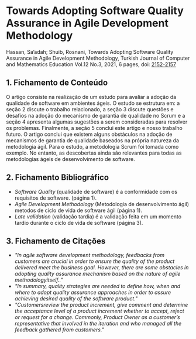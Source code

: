 
# Towards Adopting Software Quality Assurance in Agile Development Methodology

Hassan, Sa’adah; Shuib, Rosnani, Towards Adopting Software Quality Assurance in Agile Development Methodology, Turkish Journal of Computer and Mathematics Education Vol.12 No.3, 2021, 6 pages, doi: [2152-2157](https://turcomat.org/index.php/turkbilmat/article/view/1158/937)

## 1. Fichamento de Conteúdo


O artigo consiste na realização de um estudo para avaliar a adoção da qualidade de software em ambientes ágeis. O estudo se estrutura em: a seção 2 discute o trabalho relacionado, a seção 3 discute questões e desafios na adoção do mecanismo de garantia de qualidade no Scrum e a seção 4 apresenta algumas sugestões a serem consideradas para resolver os problemas. Finalmente, a seção 5 conclui este artigo e nosso trabalho futuro. O artigo conclui que existem alguns obstáculos na adoção de mecanismos de garantia de qualidade baseados na própria natureza da metodologia ágil. Para o estudo, a metodologia Scrum foi tomada como exemplo. No entanto, as descobertas ainda são relevantes para todas as metodologias ágeis de desenvolvimento de software.

## 2. Fichamento Bibliográfico 


* _Software Quality_ (qualidade de software) é a conformidade com os requisitos de software. (página 1).
* _Agile Development Methodology_ (Metodologia de desenvolvimento ágil)  metodos de ciclo de vida de software ágil (página 1).
* _Late validation_ (validação tardia) é a validação feita em um momento tardio durante o ciclo de vida de software (página 3).

## 3. Fichamento de Citações 


* _"In agile  software  development  methodology,  feedbacks  from  customers  are  crucial  in order  to  ensure  the quality of the product delivered meet the business goal.  However, there are some obstacles in adopting quality assurance  mechanism  based  on  the  nature  of  agile  methodologyitself.."_
* _"In summary,  quality  strategies  are  needed  to  define  how,  when  and  where  to  adopt  quality  assurance approaches  in  order  to  assure  achieving  desired  quality  of  the  software  product."_
* _"Customersreview  the  product  increment,  give  comment  and  determine  the acceptance level  of a  product  increment  whether to accept, reject or request for a  change.  Commonly, Product Owner as a customer’s representative that involved in the iteration and who managed all the feedback gathered from customers."_
